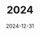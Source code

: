 ---
date: 2024-12-31
title: 2024
params:
  featured: false
  private: false
description: Mein Jahr 2024
resources:
  - src: jeremy-bishop-pjszS6Q2g_Y-unsplash.jpg
    params:
      cover: true
---